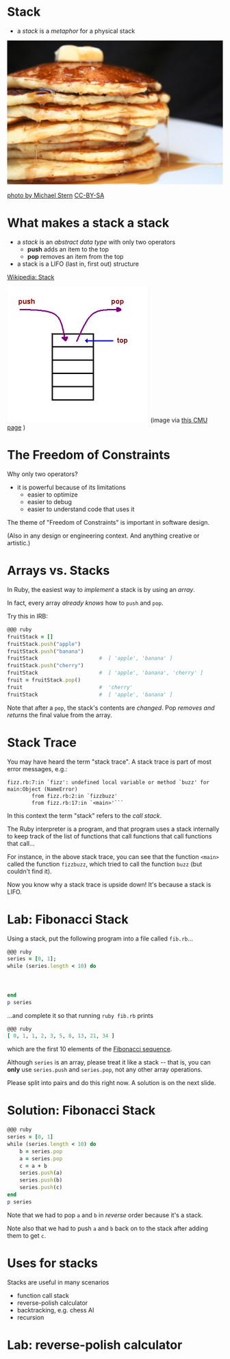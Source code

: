 # Stack

* a *stack* is a *metaphor* for a physical stack

![pancakes](../images/pancakes.jpg)

[photo by Michael Stern](https://www.flickr.com/photos/68711844@N07/15638298618)
[CC-BY-SA](https://creativecommons.org/licenses/by-sa/2.0/)

# What makes a stack a stack

* a *stack* is an *abstract data type* with only two operators
    * **push** adds an item to the top
    * **pop** removes an item from the top
* a stack is a LIFO (last in, first out) structure

[Wikipedia: Stack](https://en.wikipedia.org/wiki/Stack_(abstract_data_type) )

![stack](../images/stack.png) 
(image via [this CMU page](https://www.cs.cmu.edu/~adamchik/15-121/lectures/Stacks%20and%20Queues/Stacks%20and%20Queues.html) )

# The Freedom of Constraints

Why only two operators?

* it is powerful because of its limitations
    * easier to optimize 
    * easier to debug
    * easier to understand code that uses it

The theme of "Freedom of Constraints" is important in software design. 

(Also in any design or engineering context. And anything creative or artistic.)

# Arrays vs. Stacks

In Ruby, the easiest way to *implement* a stack is by using an *array*.

In fact, every array *already knows* how to `push` and `pop`.

Try this in IRB:

```ruby
@@@ ruby
fruitStack = []
fruitStack.push("apple")
fruitStack.push("banana")
fruitStack                    #  [ 'apple', 'banana' ]
fruitStack.push("cherry")
fruitStack                    #  [ 'apple', 'banana', 'cherry' ]
fruit = fruitStack.pop()
fruit                         #  'cherry'
fruitStack                    #  [ 'apple', 'banana' ]
```
    
Note that after a `pop`, the stack's contents are *changed*. Pop *removes and returns* the final value from the array.

# Stack Trace

You may have heard the term "stack trace". A stack trace is part of most error messages, e.g.:

```
fizz.rb:7:in `fizz': undefined local variable or method `buzz' for main:Object (NameError)
        from fizz.rb:2:in `fizzbuzz'
        from fizz.rb:17:in `<main>'```
```

In this context the term "stack" refers to the *call stack*.

The Ruby interpreter is a program, and that program uses a stack internally to keep track of the list of functions that call functions that call functions that call...

For instance, in the above stack trace, you can see that the function `<main>` called the function `fizzbuzz`, which tried to call the function `buzz` (but couldn't find it).

Now you know why a stack trace is upside down! It's because a stack is LIFO.

# Lab: Fibonacci Stack

Using a stack, put the following program into a file called `fib.rb`...

```ruby
@@@ ruby
series = [0, 1];
while (series.length < 10) do



end
p series
```

...and complete it so that running `ruby fib.rb` prints 

```ruby
@@@ ruby
[ 0, 1, 1, 2, 3, 5, 8, 13, 21, 34 ]
```

which are the first 10 elements of the [Fibonacci sequence](https://en.wikipedia.org/wiki/Fibonacci_number).

Although `series` is an array, please treat it like a stack -- that is, you can **only** use `series.push` and `series.pop`, not any other array operations.

Please split into pairs and do this right now. A solution is on the next slide.

# Solution: Fibonacci Stack

```ruby
@@@ ruby
series = [0, 1]
while (series.length < 10) do
    b = series.pop
    a = series.pop
    c = a + b
    series.push(a)
    series.push(b)
    series.push(c)
end
p series
```

Note that we had to pop `a` and `b` in *reverse* order because it's a stack.

Note also that we had to push `a` and `b` back on to the stack after adding them to get `c`.

# Uses for stacks

Stacks are useful in many scenarios

* function call stack
* reverse-polish calculator
* backtracking, e.g. chess AI
* recursion
    
# Lab: reverse-polish calculator
